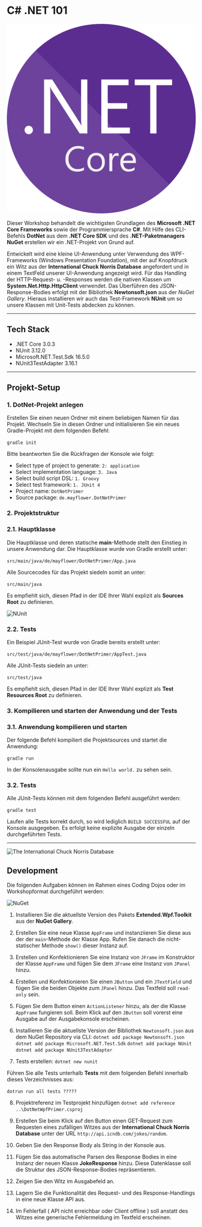 
# C# .NET 101

![.NET](https://github.com/christopherstock/DotNetWpfPrimer/raw/master/_ASSET/logo/logo_dotNetCore.png)

Dieser Workshop behandelt die wichtigsten Grundlagen des **Microsoft .NET Core Frameworks** sowie der Programmiersprache
 **C#**. Mit Hilfe des CLI-Befehls **DotNet** aus dem **.NET Core SDK** und des **.NET-Paketmanagers NuGet** erstellen 
 wir ein .NET-Projekt von Grund auf.
 
Entwickelt wird eine kleine UI-Anwendung unter Verwendung des WPF-Frameworks (Windows Presentation Foundation), mit der
 auf Knopfdruck ein Witz aus der **International Chuck Norris Database** angefordert und in einem TextFeld unserer 
 UI-Anwendung angezeigt wird. Für das Handling der HTTP-Request- u. -Responses werden die nativen Klassen um
 **System.Net.Http.HttpClient** verwendet. Das Überführen des JSON-Response-Bodies erfolgt mit der Bibliothek
 **Newtonsoft.json** aus der *NuGet Gallery*. Hieraus installieren wir auch das Test-Framework **NUnit** um so unsere
 Klassen mit Unit-Tests abdecken zu können.

<hr>

## Tech Stack

- .NET Core 3.0.3
- NUnit 3.12.0
- Microsoft.NET.Test.Sdk 16.5.0
- NUnit3TestAdapter 3.16.1

<hr>

## Projekt-Setup

### 1. DotNet-Projekt anlegen

Erstellen Sie einen neuen Ordner mit einem beliebigen Namen für das Projekt. Wechseln Sie in diesen Ordner und
 initialisieren Sie ein neues Gradle-Projekt mit dem folgenden Befehl:

`gradle init`

Bitte beantworten Sie die Rückfragen der Konsole wie folgt:

- Select type of project to generate: `2: application`
- Select implementation language: `3. Java`
- Select build script DSL: `1. Groovy`
- Select test framework: `1. JUnit 4`
- Project name: `DotNetPrimer`
- Source package: `de.mayflower.DotNetPrimer`


### 2. Projektstruktur

### 2.1. Hauptklasse

Die Hauptklasse und deren statische **main**-Methode stellt den Einstieg in unsere Anwendung dar. Die Hauptklasse wurde
 von Gradle erstellt unter:

`src/main/java/de/mayflower/DotNetPrimer/App.java`

Alle Sourcecodes für das Projekt siedeln somit an unter:

`src/main/java`

Es empfiehlt sich, diesen Pfad in der IDE Ihrer Wahl explizit als **Sources Root** zu definieren.

![NUnit](https://github.com/christopherstock/DotNetPrimer/raw/master/_ASSET/readme/logo_nunit.png)

### 2.2. Tests

Ein Beispiel JUnit-Test wurde von Gradle bereits erstellt unter:

`src/test/java/de/mayflower/DotNetPrimer/AppTest.java`

Alle JUnit-Tests siedeln an unter:

`src/test/java`

Es empfiehlt sich, diesen Pfad in der IDE Ihrer Wahl explizit als **Test Resources Root** zu definieren.


### 3. Kompilieren und starten der Anwendung und der Tests

### 3.1. Anwendung kompilieren und starten

Der folgende Befehl kompiliert die Projektsources und startet die Anwendung:

`gradle run`

In der Konsolenausgabe sollte nun ein `Hello world.` zu sehen sein.


### 3.2. Tests

Alle JUnit-Tests können mit dem folgenden Befehl ausgeführt werden:

`gradle test`

Laufen alle Tests korrekt durch, so wird lediglich `BUILD SUCCESSFUL` auf der Konsole ausgegeben. Es erfolgt keine
 explizite Ausgabe der einzeln durchgeführten Tests.

<hr>

![The International Chuck Norris Database](https://github.com/christopherstock/DotNetPrimer/raw/master/_ASSET/readme/chuck.jpg)

## Development

Die folgenden Aufgaben können im Rahmen eines Coding Dojos oder im Workshopformat durchgeführt werden:

![NuGet](https://github.com/christopherstock/DotNetPrimer/raw/master/_ASSET/readme/logo_nuget.png)

1. Installieren Sie die aktuellste Version des Pakets **Extended.Wpf.Toolkit** aus der **NuGet Gallery**.

2. Erstellen Sie eine neue Klasse `AppFrame` und instanziieren Sie diese aus der der `main`-Methode der Klasse App.
 Rufen Sie danach die nicht-statischer Methode `show()` dieser Instanz auf.
 
3. Erstellen und Konfektionieren Sie eine Instanz von `JFrame` im Konstruktor der Klasse `AppFrame` und fügen Sie dem
 `JFrame` eine Instanz von `JPanel` hinzu.
  
4. Erstellen und Konfektionieren Sie einen `JButton` und ein `JTextField` und fügen Sie die beiden Objekte zum
 `JPanel` hinzu. Das Textfeld soll `read-only` sein.
 
5. Fügen Sie dem Button einen `ActionListener` hinzu, als der die Klasse `AppFrame` fungieren soll.
 Beim Klick auf den `JButton` soll vorerst eine Ausgabe auf der Ausgabekonsole erscheinen.

6. Installieren Sie die aktuellste Version der Bibliothek `Newtonsoft.json` aus dem NuGet Repository via CLI:
`dotnet add package Newtonsoft.json`
`dotnet add package Microsoft.NET.Test.Sdk`
`dotnet add package NUnit`
`dotnet add package NUnit3TestAdapter`

7. Tests erstellen:
`dotnet new nunit`

Führen Sie alle Tests unterhalb **Tests** mit dem folgenden Befehl innerhalb dieses Verzeichnisses aus:

`dotrun run all tests ?????`

8. Projektreferenz im Testprojekt hinzufügen
`dotnet add reference ..\DotNetWpfPrimer.csproj`

7. Erstellen Sie beim Klick auf den Button einen GET-Request zum Requesten eines zufälligen Witzes aus der 
 **International Chuck Norris Database** unter der URL `http://api.icndb.com/jokes/random`.
 
8. Geben Sie den Response Body als String in der Konsole aus.

9. Fügen Sie das automatische Parsen des Response Bodies in eine Instanz der neuen Klasse **JokeResponse** hinzu.
 Diese Datenklasse soll die Struktur des JSON-Response-Bodies repräsentieren.
 
10. Zeigen Sie den Witz im Ausgabefeld an.

11. Lagern Sie die Funktionalität des Request- und des Response-Handlings in eine neue Klasse API aus.

12. Im Fehlerfall ( API nicht erreichbar oder Client offline ) soll anstatt des Witzes eine generische Fehlermeldung
 im Textfeld erscheinen.
